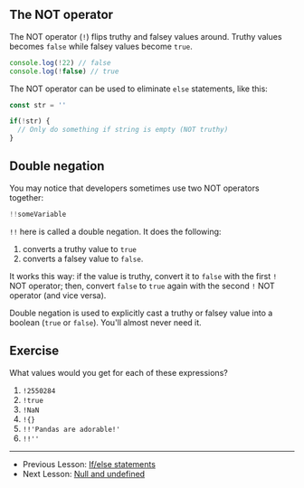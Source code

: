 ## The NOT operator

The NOT operator (`!`) flips truthy and falsey values around. Truthy values becomes `false` while falsey values become `true`.

```js
console.log(!22) // false
console.log(!false) // true
```

The NOT operator can be used to eliminate `else` statements, like this:

```js
const str = ''

if(!str) {
  // Only do something if string is empty (NOT truthy)
}
```

## Double negation

You may notice that developers sometimes use two NOT operators together:

```js
!!someVariable
```

`!!` here is called a double negation. It does the following:

1. converts a truthy value to `true`
2. converts a falsey value to `false`.

It works this way: if the value is truthy, convert it to `false` with the first `!` NOT operator; then, convert `false` to `true` again with the second `!` NOT operator (and vice versa).

Double negation is used to explicitly cast a truthy or falsey value into a boolean (`true` or `false`). You'll almost never need it.

## Exercise

What values would you get for each of these expressions?

1. `!2550284`
2. `!true`
3. `!NaN`
4. `!{}`
5. `!!'Pandas are adorable!'`
5. `!!''`

---

- Previous Lesson: [If/else statements](11.if-else.md)
- Next Lesson: [Null and undefined](13.null-and-undefined.md)
